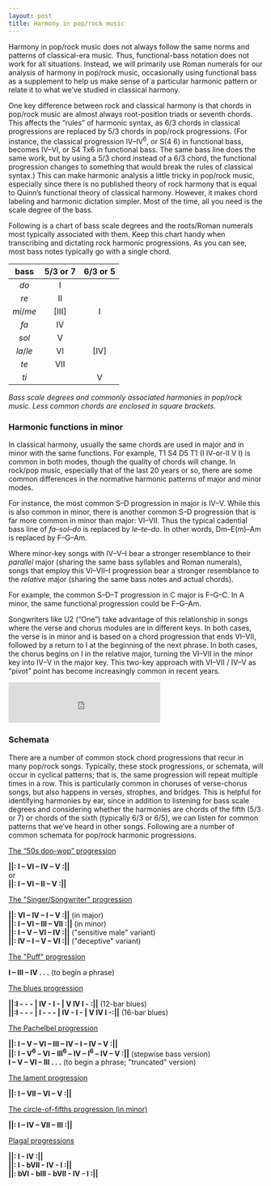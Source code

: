 ```yaml
---
layout: post
title: Harmony in pop/rock music
---
```


Harmony in pop/rock music does not always follow the same norms and patterns of classical-era music. Thus, functional-bass notation does not work for all situations. Instead, we will primarily use Roman numerals for our analysis of harmony in pop/rock music, occasionally using functional bass as a supplement to help us make sense of a particular harmonic pattern or relate it to what we’ve studied in classical harmony.

One key difference between rock and classical harmony is that chords in pop/rock music are almost always root-position triads or seventh chords. This affects the “rules” of harmonic syntax, as 6/3 chords in classical progressions are replaced by 5/3 chords in pop/rock progressions. (For instance, the classical progression IV–IV<sup>6</sup>, or S(4 6) in functional bass, becomes IV–VI, or S4 Tx6 in functional bass. The same bass line does the same work, but by using a 5/3 chord instead of a 6/3 chord, the functional progression changes to something that would break the rules of classical syntax.) This can make harmonic analysis a little tricky in pop/rock music, especially since there is no published theory of rock harmony that is equal to Quinn’s functional theory of classical harmony. However, it makes chord labeling and harmonic dictation simpler. Most of the time, all you need is the scale degree of the bass.

Following is a chart of bass scale degrees and the roots/Roman numerals most typically associated with them. Keep this chart handy when transcribing and dictating rock harmonic progressions. As you can see, most bass notes typically go with a single chord.

| bass 	| 5/3 or 7	| 6/3 or 5	|
| :--:	| :--:	| :--:	|
| *do*	| I	| 
| *re*	| II	| 
| *mi*/*me*	| [III]	| I
| *fa*	| IV	| 
| *sol*	| V	| 
| *la*/*le*	| VI	| [IV]
| *te*	| VII	| 
| *ti*	| 	| V

*Bass scale degrees and commonly associated harmonies in pop/rock music. Less common chords are enclosed in square brackets.*

### Harmonic functions in minor ###

In classical harmony, usually the same chords are used in major and in minor with the same functions. For example, T1 S4 D5 T1 (I IV-or-II V I) is common in both modes, though the quality of chords will change. In rock/pop music, especially that of the last 20 years or so, there are some common differences in the normative harmonic patterns of major and minor modes.

For instance, the most common S–D progression in major is IV–V. While this is also common in minor, there is another common S–D progression that is far more common in minor than major: VI–VII. Thus the typical cadential bass line of *fa*–*sol*–*do* is replaced by *le*–*te*–*do*. In other words, Dm–E(m)–Am is replaced by F–G–Am.

Where minor-key songs with IV–V–I bear a stronger resemblance to their *parallel* major (sharing the same bass syllables and Roman numerals), songs that employ this VI–VII–I progression bear a stronger resemblance to the *relative* major (sharing the same bass notes and actual chords). 

For example, the common S–D–T progression in C major is F–G–C. In A minor, the same functional progression could be F–G–Am.

Songwriters like U2 (“One”) take advantage of this relationship in songs where the verse and chorus modules are in different keys. In both cases, the verse is in minor and is based on a chord progression that ends VI–VII, followed by a return to I at the beginning of the next phrase. In both cases, the chorus begins on I in the relative major, turning the VI–VII in the minor key into IV–V in the major key. This two-key approach with VI–VII / IV–V as “pivot” point has become increasingly common in recent years.

<iframe src="https://embed.spotify.com/?uri=spotify:track:6mWBwQ20G3GdlXU7eEOWGR" width="300" height="80" frameborder="0" allowtransparency="true"></iframe><br>

### Schemata ###

There are a number of common stock chord progressions that recur in many pop/rock songs. Typically, these stock progressions, or schemata, will occur in cyclical patterns; that is, the same progression will repeat multiple times in a row. This is particularly common in choruses of verse-chorus songs, but also happens in verses, strophes, and bridges. This is helpful for identifying harmonies by ear, since in addition to listening for bass scale degrees and considering whether the harmonies are chords of the fifth (5/3 or 7) or chords of the sixth (typically 6/3 or 6/5), we can listen for common patterns that we’ve heard in other songs. Following are a number of common schemata for pop/rock harmonic progressions.

[The “50s doo-wop” progression](popRockHarmony-dooWop.html)

**&#124;&#124;: I – VI – IV – V :&#124;&#124;**  
or  
**&#124;&#124;: I – VI – II – V :&#124;&#124;**

[The "Singer/Songwriter" progression](popRockHarmony-sscp.html) 

**&#124;&#124;: VI – IV – I – V :&#124;&#124;** (in major)  
**&#124;&#124;: I – VI – III – VII :&#124;&#124;** (in minor)  
**&#124;&#124;: I – V – VI – IV :&#124;&#124;** ("sensitive male" variant)  
**&#124;&#124;: IV – I – V – VI :&#124;&#124;** ("deceptive" variant)  

[The "Puff" progression](popRockHarmony-puff.html) 

**I – III – IV . . .** (to begin a phrase)

[The blues progression](popRockHarmony-blues.html)

**&#124;&#124;:I - - - &#124; IV - I - &#124; V IV I - :&#124;&#124;** (12-bar blues)   
**&#124;&#124;:I - - - &#124; I - - - &#124; IV - I - &#124; V IV I -:&#124;&#124;** (16-bar blues)

[The Pachelbel progression](popRockHarmony-pachelbel.html)

**&#124;&#124;: I – V – VI – III – IV – I – IV – V :&#124;&#124;**  
**&#124;&#124;: I – V<sup>6</sup> – VI – III<sup>6</sup> – IV – I<sup>6</sup> – IV – V :&#124;&#124;** (stepwise bass version)  
**I – V – VI – III . . .** (to begin a phrase; "truncated" version)

[The lament progression](popRockHarmony-lament.html)

**&#124;&#124;: I – VII – VI – V :&#124;&#124;**

[The circle-of-fifths progression (in minor)](popRockHarmony-fifths.html)

**&#124;&#124;: I – IV – VII – III :&#124;&#124;**

[Plagal progressions](popRockHarmony-plagal.html)

**&#124;&#124;: I - IV :&#124;&#124;**  
**&#124;&#124;: I - bVII - IV - I :&#124;&#124;**  
**&#124;&#124;: bVI - bIII - bVII - IV - I :&#124;&#124;**  